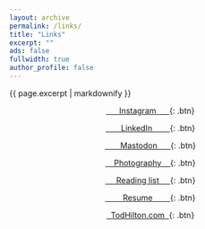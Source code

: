 ```yaml
---
layout: archive
permalink: /links/
title: "Links"
excerpt: ""
ads: false
fullwidth: true
author_profile: false
---
```


<!-- Instructions for buttons: https://mmistakes.github.io/minimal-mistakes/markup/markup-html-tags-and-formatting/#buttons -->
<!-- More instructions for buttons: https://mmistakes.github.io/minimal-mistakes/docs/utility-classes/#buttons -->

{{ page.excerpt | markdownify }}

<center>

[&nbsp;&nbsp;&nbsp;&nbsp;&nbsp; Instagram &nbsp;&nbsp;&nbsp;&nbsp;&nbsp;](https://instagram.com/HiltonTod){: .btn}

[&nbsp;&nbsp;&nbsp;&nbsp;&nbsp;&nbsp; LinkedIn &nbsp;&nbsp;&nbsp;&nbsp;&nbsp;&nbsp;&nbsp;](https://www.linkedin.com/in/todhilton){: .btn}

[&nbsp;&nbsp;&nbsp;&nbsp;&nbsp;&nbsp; Mastodon &nbsp;&nbsp;&nbsp;&nbsp;&nbsp;](https://hachyderm.io/@HiltonTod){: .btn}

[&nbsp;&nbsp;&nbsp; Photography &nbsp;&nbsp;&nbsp;](https://photos.todhilton.com/){: .btn}

[&nbsp;&nbsp;&nbsp;&nbsp; Reading list &nbsp;&nbsp;&nbsp;&nbsp;](/reads/books){: .btn}

[&nbsp;&nbsp;&nbsp;&nbsp;&nbsp;&nbsp;&nbsp; Resume &nbsp;&nbsp;&nbsp;&nbsp;&nbsp;&nbsp;&nbsp;](/resume){: .btn}

[&nbsp; TodHilton.com &nbsp;](https://todhilton.com){: .btn}

</center>

